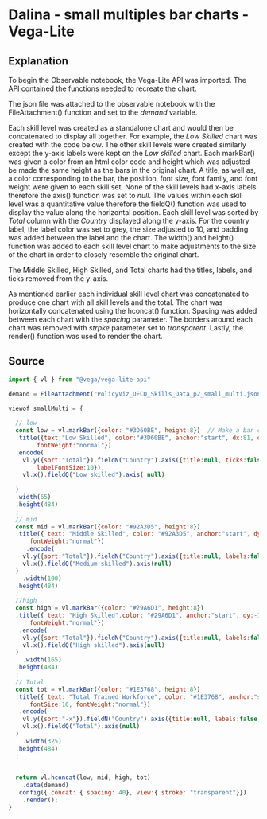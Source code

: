 # Dalina - small multiples bar charts - Vega-Lite

## Explanation

To begin the Observable notebook, the Vega-Lite API was imported. The
API contained the functions needed to recreate the chart.

The json file was attached to the observable notebook with the
FileAttachment() function and set to the *demand* variable.

Each skill level was created as a standalone chart and would then be
concatenated to display all together. For example, the *Low Skilled*
chart was created with the code below. The other skill levels were
created similarly except the y-axis labels were kept on the *Low
skilled* chart. Each markBar() was given a color from an html color code
and height which was adjusted be made the same height as the bars in the
original chart. A title, as well as, a color corresponding to the bar,
the position, font size, font family, and font weight were given to each
skill set. None of the skill levels had x-axis labels therefore the
axis() function was set to *null*. The values within each skill level
was a quantitative value therefore the fieldQ() function was used to
display the value along the horizontal position. Each skill level was
sorted by *Total* column with the *Country* displayed along the y-axis.
For the country label, the label color was set to grey, the size
adjusted to 10, and padding was added between the label and the chart.
The width() and height() function was added to each skill level chart to
make adjustments to the size of the chart in order to closely resemble
the original chart.

The Middle Skilled, High Skilled, and Total charts had the titles,
labels, and ticks removed from the y-axis.

As mentioned earlier each individual skill level chart was concatenated
to produce one chart with all skill levels and the total. The chart was
horizontally concatenated using the hconcat() function. Spacing was
added between each chart with the *spacing* parameter. The borders
around each chart was removed with *strpke* parameter set to
*transparent*. Lastly, the render() function was used to render the
chart.

## Source

```javascript
import { vl } from "@vega/vega-lite-api"

demand = FileAttachment("PolicyViz_OECD_Skills_Data_p2_small_multi.json").json()

viewof smallMulti = {
  
  // low
  const low = vl.markBar({color: "#3D60BE", height:8})  // Make a bar chart  
  .title({text:"Low Skilled", color:"#3D60BE", anchor:"start", dx:81, dy:-10, font: "Arial", fontSize:16, 
        fontWeight:"normal"})
  .encode( 
    vl.y({sort:"Total"}).fieldN("Country").axis({title:null, ticks:false, labelPadding:10, labelColor:"grey", 
        labelFontSize:10}),
    vl.x().fieldQ("Low skilled").axis( null)
   
  )
  .width(65)
  .height(484)
  ;
  // mid
  const mid = vl.markBar({color: "#92A3D5", height:8})
  .title({ text: "Middle Skilled", color: "#92A3D5", anchor:"start", dy:-10, font: "Arial", fontSize:16, 
      fontWeight:"normal"})
     .encode( 
    vl.y({sort:"Total"}).fieldN("Country").axis({title:null, labels:false, ticks:false}), 
    vl.x().fieldQ("Medium skilled").axis(null)
  )
    .width(100)
  .height(484)
  ;
  //high
  const high = vl.markBar({color: "#29A6D1", height:8})
  .title({ text: "High Skilled",color: "#29A6D1", anchor:"start", dy:-10, font: "Arial", fontSize:16, 
      fontWeight:"normal"})
   .encode( 
    vl.y({sort:"Total"}).fieldN("Country").axis({title:null, labels:false, ticks:false}), 
    vl.x().fieldQ("High skilled").axis(null)
  )
    .width(165)
  .height(484)
  ;
  // Total
  const tot = vl.markBar({color: "#1E3768", height:8})
  .title({ text: "Total Trained Workforce", color: "#1E3768", anchor:"start", dy:-10, font: "Arial", 
      fontSize:16, fontWeight:"normal"})
   .encode( 
    vl.y({sort:"-x"}).fieldN("Country").axis({title:null, labels:false, ticks:false}), 
    vl.x().fieldQ("Total").axis(null)
  )
    .width(325)
  .height(484)
  ;

  
  return vl.hconcat(low, mid, high, tot)
    .data(demand)
  .config({ concat: { spacing: 40}, view:{ stroke: "transparent"}})
    .render();
}
```
